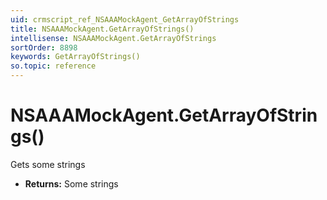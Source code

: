 ```yaml
---
uid: crmscript_ref_NSAAAMockAgent_GetArrayOfStrings
title: NSAAAMockAgent.GetArrayOfStrings()
intellisense: NSAAAMockAgent.GetArrayOfStrings
sortOrder: 8898
keywords: GetArrayOfStrings()
so.topic: reference
---
```


# NSAAAMockAgent.GetArrayOfStrings()

Gets some strings

* **Returns:** Some strings

